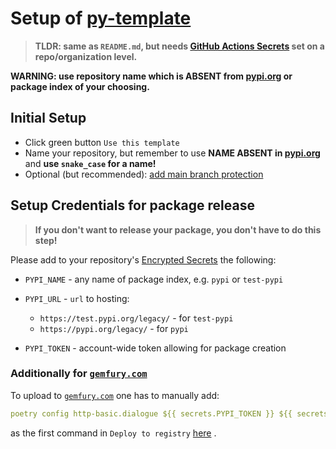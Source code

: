 # Setup of [py-template](https://github.com/inovintell/template)

> __TLDR: same as `README.md`, but needs
[GitHub Actions Secrets](https://docs.github.com/en/rest/actions/secrets)
set on a repo/organization level.__

__WARNING: use repository name which is ABSENT from
[pypi.org](https://pypi.org/) or package index of your choosing.__

## Initial Setup

- Click green button `Use this template`
- Name your repository, but remember to use
__NAME ABSENT in [pypi.org](https://pypi.org/)__ and
__use `snake_case` for a name!__
- Optional (but recommended):
[add main branch protection](https://docs.github.com/en/repositories/configuring-branches-and-merges-in-your-repository/defining-the-mergeability-of-pull-requests/about-protected-branches)

## Setup Credentials for package release

> __If you don't want to release your package, you don't have to do this step!__

Please add to your repository's
[Encrypted Secrets](https://docs.github.com/en/actions/security-guides/encrypted-secrets)
the following:

- `PYPI_NAME` - any name of package index, e.g. `pypi` or `test-pypi`
- `PYPI_URL` - `url` to hosting:

  - `https://test.pypi.org/legacy/` - for `test-pypi`
  - `https://pypi.org/legacy/` - for `pypi`

- `PYPI_TOKEN` - account-wide token allowing for package creation

### Additionally for [`gemfury.com`](https://gemfury.com/)

To upload to [`gemfury.com`](https://gemfury.com/) one has to manually add:

```yaml
poetry config http-basic.dialogue ${{ secrets.PYPI_TOKEN }} ${{ secrets.PYPI_TOKEN }}
```

as the first command in `Deploy to registry`
[here](https://github.com/inovintell/py-template/blob/main/.github/workflows/python-release.yml#L41)
.
